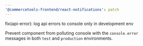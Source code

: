```yaml
---
'@commercetools-frontend/react-notifications': patch
---
```


fix(api-error): log api errors to console only in development env

Prevent <ApiErrorNotification /> component from polluting console with the `console.error` messages in both `test` and `production` environments.
